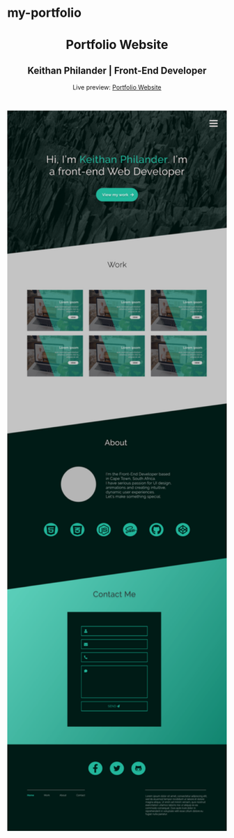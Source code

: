 # my-portfolio
<h1 align="center">Portfolio Website</h1>
<h2 align="center">Keithan Philander | Front-End Developer </h2>
<p align="center">Live preview: <a href="keithanphilander.com">Portfolio Website</a></p><br>
<p align="center">
<img src="design/Portfolio.pdf" width="550" alt="Portfolio Website">
</p>
